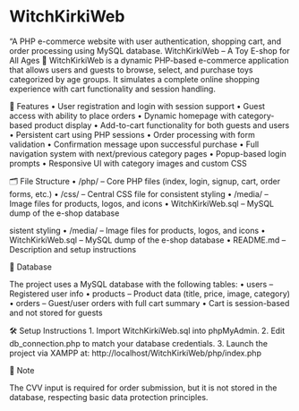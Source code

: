 # WitchKirkiWeb
“A PHP e-commerce website with user authentication, shopping cart, and order processing using MySQL database.
WitchKirkiWeb – A Toy E-shop for All Ages 🧸
WitchKirkiWeb is a dynamic PHP-based e-commerce application that allows users and guests to browse, select, and purchase toys categorized by age groups. It simulates a complete online shopping experience with cart functionality and session handling.

🛒 Features
	•	User registration and login with session support
	•	Guest access with ability to place orders
	•	Dynamic homepage with category-based product display
	•	Add-to-cart functionality for both guests and users
	•	Persistent cart using PHP sessions
	•	Order processing with form validation
	•	Confirmation message upon successful purchase
	•	Full navigation system with next/previous category pages
	•	Popup-based login prompts
	•	Responsive UI with category images and custom CSS
 
🗂️ File Structure
	•	/php/ – Core PHP files (index, login, signup, cart, order forms, etc.)
	•	/css/ – Central CSS file for consistent styling
	•	/media/ – Image files for products, logos, and icons
	•	WitchKirkiWeb.sql – MySQL dump of the e-shop database

 sistent styling
	•	/media/ – Image files for products, logos, and icons
	•	WitchKirkiWeb.sql – MySQL dump of the e-shop database
	•	README.md – Description and setup instructions

💾 Database

The project uses a MySQL database with the following tables:
	•	users – Registered user info
	•	products – Product data (title, price, image, category)
	•	orders – Guest/user orders with full cart summary
	•	Cart is session-based and not stored for guests

🛠️ Setup Instructions
	1.	Import WitchKirkiWeb.sql into phpMyAdmin.
	2.	Edit db_connection.php to match your database credentials.
	3.	Launch the project via XAMPP at:
http://localhost/WitchKirkiWeb/php/index.php

🔐 Note

The CVV input is required for order submission, but it is not stored in the database, respecting basic data protection principles.

